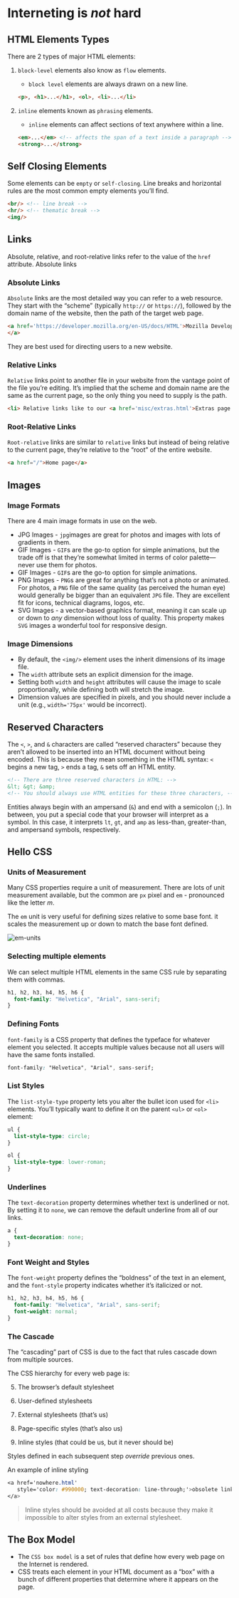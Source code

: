 # Interneting is *not* hard 

## HTML Elements Types

There are 2 types of  major HTML elements:

1. `block-level` elements also know as `flow` elements.

   - `block level` elements are always drawn on a new line.

   ```html
   <p>, <h1>...</h1>, <ol>, <li>...</li>
   ```

2. `inline` elements known as `phrasing` elements.

   - `inline` elements can affect sections of text anywhere within a line.

   ```html
   <em>...</em> <!-- affects the span of a text inside a paragraph -->
   <strong>...</strong>
   ```

## Self Closing Elements

Some elements can be `empty` or `self-closing`. Line breaks and horizontal rules are the most common empty elements you’ll find.

```html
<br/> <!-- line break -->
<hr/> <!-- thematic break -->
<img/>
```

## Links

Absolute, relative, and root-relative links refer to the value of the `href` attribute. Absolute links

### Absolute Links

`Absolute` links are the most detailed way you can refer to a web resource. They start with the “scheme” (typically `http://` or `https://`), followed by the domain name of the website, then the path of the target web page.

```html
<a href='https://developer.mozilla.org/en-US/docs/HTML'>Mozilla Developer Network
</a>
```

They are best used for directing users to a new website.

### Relative Links

`Relative` links point to another file in your website from the vantage point of the file you’re editing. It’s implied that the scheme and domain name are the same as the current page, so the only thing you need to supply is the path.

```html
<li> Relative links like to our <a href='misc/extras.html'>Extras page.</a> </li>
```

### Root-Relative Links

`Root-relative` links are similar to `relative` links but instead of being relative to the current page, they’re relative to the “root” of the entire website. 

```html
<a href="/">Home page</a>
```

## Images

### Image Formats

There are 4 main image formats in use on the web.

- JPG Images - `jpg`images are great for photos and images with lots of gradients in them. 
- GIF Images - `GIF`s are the go-to option for simple animations, but the trade off is that they’re somewhat limited in terms of color palette—never use them for photos.
- GIF Images - `GIF`s are the go-to option for simple animations.
- PNG Images - `PNG`s are great for anything that’s not a photo or animated. For photos, a `PNG` file of the same quality (as perceived the human eye) would generally be bigger than an equivalent `JPG` file. They are excellent fit for icons, technical diagrams, logos, etc.
- SVG Images  - a vector-based graphics format, meaning it can scale up or down to *any* dimension without loss of quality. This property makes `SVG` images a wonderful tool for responsive design. 

### Image Dimensions

- By default, the `<img/>` element uses the inherit dimensions of its image file. 
- The `width` attribute sets an explicit dimension for the image.
- Setting both `width` and `height` attributes will cause the image to scale proportionally, while defining both will stretch the image. 
- Dimension values are specified in pixels, and you should never include a unit (e.g., `width='75px'` would be incorrect).

## Reserved Characters

The `<`, `>`, and `&` characters are called “reserved characters” because they aren’t allowed to be inserted into an HTML document without being encoded. This is because they mean something in the HTML syntax: `<` begins a new tag, `>` ends a tag, `&` sets off an HTML entity. 

```html
<!-- There are three reserved characters in HTML: -->
&lt; &gt; &amp; 
<!-- You should always use HTML entities for these three characters, -->
```

Entities always begin with an ampersand (`&`) and end with a semicolon (`;`). In between, you put a special code that your browser will interpret as a symbol. In this case, it interprets `lt`, `gt`, and `amp` as less-than, greater-than, and ampersand symbols, respectively.

## Hello CSS

### Units of Measurement

Many CSS properties require a unit of measurement. There are lots of unit measurement available, but the common are `px` pixel and `em` - pronounced like the letter _m_.

The `em` unit is very useful for defining sizes relative to some base font. it scales the measurement up or down to match the base font defined.



![em-units](4-hello-css/em-units.png)

### Selecting multiple elements

We can select multiple HTML elements in the same CSS rule by separating them with commas. 

```css
h1, h2, h3, h4, h5, h6 {
  font-family: "Helvetica", "Arial", sans-serif;
}
```

### Defining Fonts

`font-family` is a CSS property that defines the typeface for whatever element you selected. It accepts multiple values because not all users will have the same fonts installed. 

```css
font-family: "Helvetica", "Arial", sans-serif;
```

### List Styles

The `list-style-type` property lets you alter the bullet icon used for `<li>` elements. You’ll typically want to define it on the parent `<ul>` or `<ol>` element:

```css
ul {
  list-style-type: circle;
}

ol {
  list-style-type: lower-roman;
}
```

### Underlines

The `text-decoration` property determines whether text is underlined or not. By setting it to `none`, we can remove the default underline from all of our links. 

```css
a {
  text-decoration: none;
}
```

### Font Weight and Styles

The `font-weight` property defines the “boldness” of the text in an element, and the `font-style` property indicates whether it’s italicized or not.

```css
h1, h2, h3, h4, h5, h6 {
  font-family: "Helvetica", "Arial", sans-serif;
  font-weight: normal;                              
}
```

### The Cascade

The “cascading” part of CSS is due to the fact that rules cascade down from multiple sources.

The CSS hierarchy for every web page is:

5. The browser’s default stylesheet

4. User-defined stylesheets

3. External stylesheets (that’s us)

2. Page-specific styles (that’s also us)

1. Inline styles (that could be us, but it never should be)

Styles defined in each subsequent step *override* previous ones.

An example of inline styling

```css
<a href='nowhere.html'
   style='color: #990000; text-decoration: line-through;'>obsolete link
</a>
```

> Inline styles should be avoided at all costs because they make it impossible to alter styles from an external stylesheet. 

## The Box Model

- The `CSS box model` is a set of rules that define how every web page on the Internet is rendered. 
- CSS treats each element in your HTML document as a “box” with a bunch of different properties that determine where it appears on the page. 